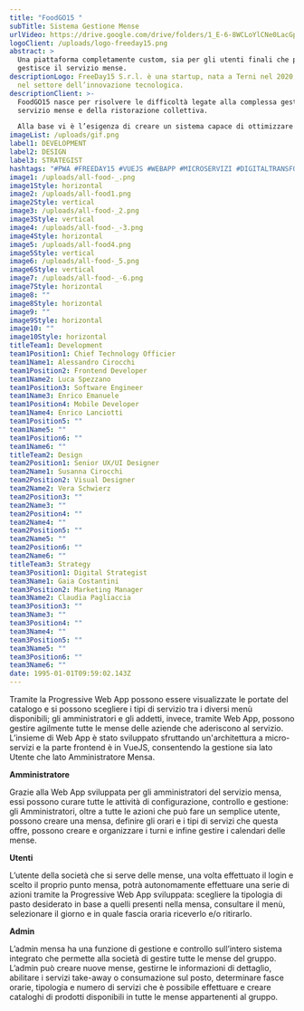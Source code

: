 ```yaml
---
title: "FoodGO15 "
subTitle: Sistema Gestione Mense
urlVideo: https://drive.google.com/drive/folders/1_E-6-8WCLoYlCNe0LacGp5WqMMa3iWbL
logoClient: /uploads/logo-freeday15.png
abstract: >
  Una piattaforma completamente custom, sia per gli utenti finali che per chi
  gestisce il servizio mense.
descriptionLogo: FreeDay15 S.r.l. è una startup, nata a Terni nel 2020, operante
  nel settore dell’innovazione tecnologica.
descriptionClient: >-
  FoodGO15 nasce per risolvere le difficoltà legate alla complessa gestione del
  servizio mense e della ristorazione collettiva. 

  Alla base vi è l’esigenza di creare un sistema capace di ottimizzare l’intera gestione mense, dotando amministratori, addetti ai lavori e utenti finali di uno strumento organizzativo semplice e intuitivo.
imageList: /uploads/gif.png
label1: DEVELOPMENT
label2: DESIGN
label3: STRATEGIST
hashtags: "#PWA #FREEDAY15 #VUEJS #WEBAPP #MICROSERVIZI #DIGITALTRANSFORMATION #ALLFOOD"
image1: /uploads/all-food-_.png
image1Style: horizontal
image2: /uploads/all-food1.png
image2Style: vertical
image3: /uploads/all-food-_2.png
image3Style: vertical
image4: /uploads/all-food-_-3.png
image4Style: horizontal
image5: /uploads/all-food4.png
image5Style: vertical
image6: /uploads/all-food-_5.png
image6Style: vertical
image7: /uploads/all-food-_-6.png
image7Style: horizontal
image8: ""
image8Style: horizontal
image9: ""
image9Style: horizontal
image10: ""
image10Style: horizontal
titleTeam1: Development
team1Position1: Chief Technology Officier
team1Name1: Alessandro Cirocchi
team1Position2: Frontend Developer
team1Name2: Luca Spezzano
team1Position3: Software Engineer
team1Name3: Enrico Emanuele
team1Position4: Mobile Developer
team1Name4: Enrico Lanciotti
team1Position5: ""
team1Name5: ""
team1Position6: ""
team1Name6: ""
titleTeam2: Design
team2Position1: Senior UX/UI Designer
team2Name1: Susanna Cirocchi
team2Position2: Visual Designer
team2Name2: Vera Schwierz
team2Position3: ""
team2Name3: ""
team2Position4: ""
team2Name4: ""
team2Position5: ""
team2Name5: ""
team2Position6: ""
team2Name6: ""
titleTeam3: Strategy
team3Position1: Digital Strategist
team3Name1: Gaia Costantini
team3Position2: Marketing Manager
team3Name2: Claudia Pagliaccia
team3Position3: ""
team3Name3: ""
team3Position4: ""
team3Name4: ""
team3Position5: ""
team3Name5: ""
team3Position6: ""
team3Name6: ""
date: 1995-01-01T09:59:02.143Z
---
```

Tramite la Progressive Web App possono essere visualizzate le portate del catalogo e si possono scegliere i tipi di servizio tra i diversi menù disponibili; gli amministratori e gli addetti, invece, tramite Web App, possono gestire agilmente tutte le mense delle aziende che aderiscono al servizio. L’insieme di Web App è stato sviluppato sfruttando un'architettura a micro-servizi e la parte frontend è in VueJS, consentendo la gestione sia lato Utente che lato Amministratore Mensa.

**Amministratore**

Grazie alla Web App sviluppata per gli amministratori del servizio mensa, essi possono curare tutte le attività di configurazione, controllo e gestione: gli Amministratori, oltre a tutte le azioni che può fare un semplice utente, possono creare una mensa, definire gli orari e i tipi di servizi che questa offre, possono creare e organizzare i turni e infine gestire i calendari delle mense.

**Utenti**

L’utente della società che si serve delle mense, una volta effettuato il login e scelto il proprio punto mensa, potrà autonomamente effettuare una serie di azioni tramite la Progressive Web App sviluppata: scegliere la tipologia di pasto desiderato in base a quelli presenti nella mensa, consultare il menù, selezionare il giorno e in quale fascia oraria riceverlo e/o ritirarlo.

**Admin**

L’admin mensa ha una funzione di gestione e controllo sull’intero sistema integrato che permette alla società di gestire tutte le mense del gruppo. L’admin può creare nuove mense, gestirne le informazioni di dettaglio, abilitare i servizi take-away o consumazione sul posto, determinare fasce orarie, tipologia e numero di servizi che è possibile effettuare e creare cataloghi di prodotti disponibili in tutte le mense appartenenti al gruppo.